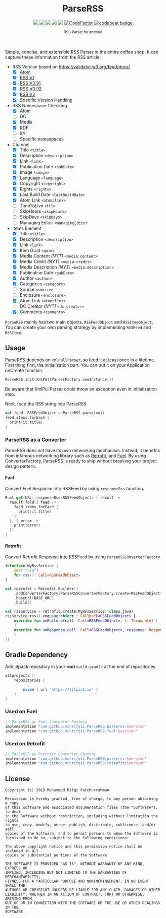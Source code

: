 <p align="center">
  <h1 align="center">ParseRSS</h1>
</p>
<p align="center">
  <a href="https://jitpack.io/#muhrifqii/ParseRSS">
    <img src="https://jitpack.io/v/muhrifqii/ParseRSS.svg" />
  </a>
  <a href="#">
    <img src="https://img.shields.io/badge/kotlin-1.6.10-yellow"/>
  </a>
  <a href="https://travis-ci.org/muhrifqii/ParseRSS">
    <img src="https://travis-ci.org/muhrifqii/ParseRSS.svg?branch=master" />
  </a>
  <a href="https://github.com/muhrifqii/ParseRSS/blob/master/LICENSE">
    <img src="https://img.shields.io/badge/license-MIT-blue" />
  </a>  
  <a href="https://www.codacy.com/gh/muhrifqii/ParseRSS/dashboard?utm_source=github.com&amp;utm_medium=referral&amp;utm_content=muhrifqii/ParseRSS&amp;utm_campaign=Badge_Grade">
    <img src="https://app.codacy.com/project/badge/Grade/78c8325c65d649719dc627c1e803e647"/>
  </a>
  <a href="https://www.codefactor.io/repository/github/muhrifqii/parserss/overview/master"><img src="https://www.codefactor.io/repository/github/muhrifqii/parserss/badge/master" alt="CodeFactor" /></a>
  <a href="https://codebeat.co/projects/github-com-muhrifqii-parserss-master"><img alt="codebeat badge" src="https://codebeat.co/badges/b4cf5384-6139-4256-90c0-fe432ad648a4" /></a>
</p>
<div align="center"><sup>RSS Parser for android<sup></div>
<br/>
<br/>

Simple, concise, and extensible RSS Parser in the entire coffee shop. It can capture these information from the RSS
article:

- RSS Version based on https://validator.w3.org/feed/docs/
  - [x] [Atom](https://xml2rfc.tools.ietf.org/public/rfc/html/rfc4287.html)
  - [x] [RSS V1](https://validator.w3.org/feed/docs/rss1.html#s5.2)
  - [x] [RSS V0.91](https://www.rssboard.org/rss-specification)
  - [x] [RSS V0.92](https://www.rssboard.org/rss-specification)
  - [x] [RSS V2](https://www.rssboard.org/rss-specification)
  - [x] Specific Version Handling
- RSS Namespace Checking
  - [x] Atom
  - [ ] DC
  - [x] Media
  - [x] RDF
  - [ ] SY
  - [ ] Specific namespaces
- Channel
  - [x] Title `<title>`
  - [x] Description `<description>`
  - [x] Link `<link>`
  - [x] Publication Date `<pubDate>`
  - [x] Image `<image>`
  - [x] Language `<language>`
  - [x] Copyright `<copyright>`
  - [x] Rights `<rights>`
  - [x] Last Build Date `<lastBuildDate>`
  - [x] Atom Link `<atom:link>`
  - [ ] TimeToLive `<ttl>`
  - [ ] SkipHours `<skipHours>`
  - [ ] SkipDays `<skipDays>`
  - [ ] Managing Editor `<managingEditor`

- Items Element
  - [x] Title `<title>`
  - [x] Description `<description>`
  - [x] Link `<link>`
  - [x] Item GUId `<guid>`
  - [x] Media Content _(NYT)_ `<media:content>`
  - [x] Media Credit _(NYT)_ `<media:credit>`
  - [x] Media Description _(NYT)_ `<media:description>`
  - [x] Publication Date `<pubDate>`
  - [x] Author `<author>`
  - [x] Categories `<category>`
  - [ ] Source `<source>`
  - [ ] Enclosure `<enclosure>`
  - [x] Atom Link `<atom:link>`
  - [ ] DC Creator _(NYT)_ `<dc:creator>`
  - [x] Comments `<comments>`

`ParseRSS` mainly has two main objects. `RSSFeedObject` and `RSSItemObject`. You can create your own parsing strategy by
implementing `RSSFeed` and `RSSItem`.

## Usage

ParseRSS depends on `XmlPullParser`, so feed it at least once in a lifetime. First thing first, the initialization part.
You can put it on your Application onCreate function.

```kotlin
ParseRSS.init(XmlPullParserFactory.newInstance())
```

Be aware that XmlPullParser could throw an exception even in initialization step.

Next, feed the RSS string into ParseRSS

```kotlin
val feed: RSSFeedObject = ParseRSS.parse(xml)
feed.items.forEach {
  print(it.title)
}
```

### ParseRSS as a Converter

ParseRSS does not have its own networking mechanism. Instead, it benefits from infamous networking library such as
[Retrofit](https://square.github.io/retrofit/), and [Fuel](https://github.com/kittinunf/fuel). By using
ConverterFactory, ParseRSS is ready to ship without breaking your project design pattern.

#### Fuel

Convert Fuel Response into RSSFeed by using `responseRss` function.

```kotlin
Fuel.get(URL).responseRss<RSSFeedObject> { result ->
  result.fold({ feed ->
    feed.items.forEach {
      print(it.title)
    }
  }, { error ->
    print(error)
  })
}
```

#### Retrofit

Convert Retrofit Response into RSSFeed by using `ParseRSSConverterFactory`

```kotlin
interface MyRssService {
    @GET("rss")
    fun rss(): Call<RSSFeedObject>
}
```

```kotlin
val retrofit = Retrofit.Builder()
    .addConverterFactory(ParseRSSConverterFactory.create<RSSFeedObject>())
    .baseUrl(BASE_URL)
    .build()

val rssService = retrofit.create(MyRssService::class.java)
rssService.rss().enqueue(object : Callback<RSSFeedObject> {
    override fun onFailure(call: Call<RSSFeedObject>, t: Throwable) {
    }
    override fun onResponse(call: Call<RSSFeedObject>, response: Response<RSSFeedObject>) {
    }
})
```

## Gradle Dependency

Add jitpack repository in your **root** `build.gradle` at the end of repositories:

```gradle
allprojects {
    repositories {
        ...
        maven { url 'https://jitpack.io' }
    }
}
```

### Used on Fuel

```gradle
// ParseRSS as Fuel Converter Factory
implementation "com.github.muhrifqii.ParseRSS:parserss:$version"
implementation "com.github.muhrifqii.ParseRSS:fuel:$version"
```

### Used on Retrofit

```gradle
// ParseRSS as Retrofit Converter Factory
implementation "com.github.muhrifqii.ParseRSS:parserss:$version"
implementation "com.github.muhrifqii.ParseRSS:retrofit:$version"
```

## License

```text
Copyright (c) 2019 Muhammad Rifqi Fatchurrahman

Permission is hereby granted, free of charge, to any person obtaining a copy
of this software and associated documentation files (the "Software"), to deal
in the Software without restriction, including without limitation the rights
to use, copy, modify, merge, publish, distribute, sublicense, and/or sell
copies of the Software, and to permit persons to whom the Software is
furnished to do so, subject to the following conditions:

The above copyright notice and this permission notice shall be included in all
copies or substantial portions of the Software.

THE SOFTWARE IS PROVIDED "AS IS", WITHOUT WARRANTY OF ANY KIND, EXPRESS OR
IMPLIED, INCLUDING BUT NOT LIMITED TO THE WARRANTIES OF MERCHANTABILITY,
FITNESS FOR A PARTICULAR PURPOSE AND NONINFRINGEMENT. IN NO EVENT SHALL THE
AUTHORS OR COPYRIGHT HOLDERS BE LIABLE FOR ANY CLAIM, DAMAGES OR OTHER
LIABILITY, WHETHER IN AN ACTION OF CONTRACT, TORT OR OTHERWISE, ARISING FROM,
OUT OF OR IN CONNECTION WITH THE SOFTWARE OR THE USE OR OTHER DEALINGS IN THE
SOFTWARE.
```
